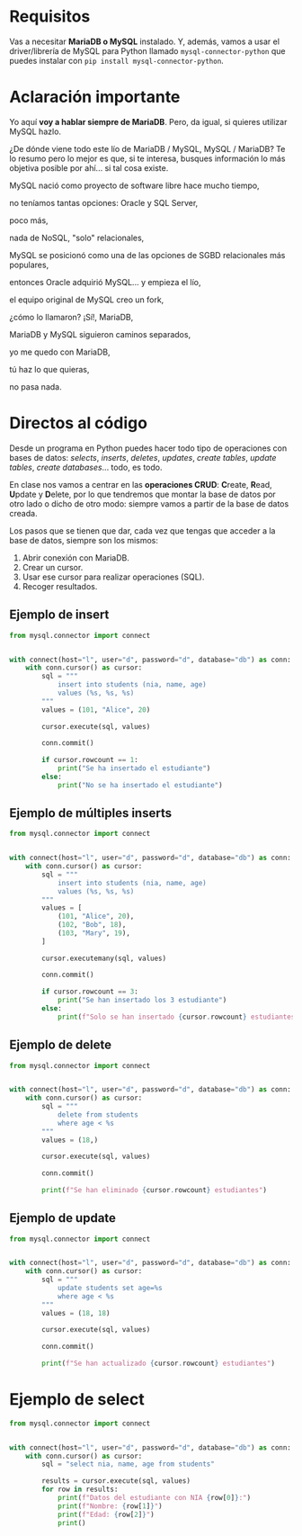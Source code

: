 # Requisitos
Vas a necesitar **MariaDB o MySQL** instalado. Y, además, vamos a usar el driver/librería de MySQL para Python llamado `mysql-connector-python` que puedes instalar con `pip install mysql-connector-python`.

# Aclaración importante
Yo aquí **voy a hablar siempre de MariaDB**. Pero, da igual, si quieres utilizar MySQL hazlo.

¿De dónde viene todo este lío de MariaDB / MySQL, MySQL / MariaDB? Te lo resumo pero lo mejor es que, si te interesa, busques información lo más objetiva posible por ahí... si tal cosa existe.

MySQL nació como proyecto de software libre hace mucho tiempo,

no teníamos tantas opciones: Oracle y SQL Server,

poco más,

nada de NoSQL, "solo" relacionales,

MySQL se posicionó como una de las opciones de SGBD relacionales más populares,

entonces Oracle adquirió MySQL... y empieza el lío,

el equipo original de MySQL creo un fork,

¿cómo lo llamaron? ¡Sí!, MariaDB,

MariaDB y MySQL siguieron caminos separados,

yo me quedo con MariaDB,

tú haz lo que quieras,

no pasa nada.

# Directos al código
Desde un programa en Python puedes hacer todo tipo de operaciones con bases de datos: *selects*, *inserts*, *deletes*, *updates*, *create tables*, *update tables*, *create databases*... todo, es todo.

En clase nos vamos a centrar en las **operaciones CRUD**: **C**reate, **R**ead, **U**pdate y **D**elete, por lo que tendremos que montar la base de datos por otro lado o dicho de otro modo: siempre vamos a partir de la base de datos creada.

Los pasos que se tienen que dar, cada vez que tengas que acceder a la base de datos, siempre son los mismos:

1. Abrir conexión con MariaDB.
2. Crear un cursor.
3. Usar ese cursor para realizar operaciones (SQL).
4. Recoger resultados.

## Ejemplo de insert
```python
from mysql.connector import connect


with connect(host="l", user="d", password="d", database="db") as conn:
	with conn.cursor() as cursor:
		sql = """
			insert into students (nia, name, age)
			values (%s, %s, %s)
		"""
		values = (101, "Alice", 20)
		
		cursor.execute(sql, values)
		
		conn.commit()
		
		if cursor.rowcount == 1:
			print("Se ha insertado el estudiante")
		else:
			print("No se ha insertado el estudiante")
```

## Ejemplo de múltiples inserts
```python
from mysql.connector import connect


with connect(host="l", user="d", password="d", database="db") as conn:
	with conn.cursor() as cursor:
		sql = """
			insert into students (nia, name, age)
			values (%s, %s, %s)
		"""
		values = [
			(101, "Alice", 20),
			(102, "Bob", 18),
			(103, "Mary", 19),
		]
		
		cursor.executemany(sql, values)
		
		conn.commit()
		
		if cursor.rowcount == 3:
			print("Se han insertado los 3 estudiante")
		else:
			print(f"Solo se han insertado {cursor.rowcount} estudiantes")
```

## Ejemplo de delete
```python
from mysql.connector import connect


with connect(host="l", user="d", password="d", database="db") as conn:
	with conn.cursor() as cursor:
		sql = """
			delete from students
			where age < %s
		"""
		values = (18,)
		
		cursor.execute(sql, values)
		
		conn.commit()
		
		print(f"Se han eliminado {cursor.rowcount} estudiantes")
```

## Ejemplo de update
```python
from mysql.connector import connect


with connect(host="l", user="d", password="d", database="db") as conn:
	with conn.cursor() as cursor:
		sql = """
			update students set age=%s
			where age < %s
		"""
		values = (18, 18)
		
		cursor.execute(sql, values)
		
		conn.commit()
		
		print(f"Se han actualizado {cursor.rowcount} estudiantes")
```

# Ejemplo de select
```python
from mysql.connector import connect


with connect(host="l", user="d", password="d", database="db") as conn:
	with conn.cursor() as cursor:
		sql = "select nia, name, age from students"
		
		results = cursor.execute(sql, values)
		for row in results:
			print(f"Datos del estudiante con NIA {row[0]}:")
			print(f"Nombre: {row[1]}")
			print(f"Edad: {row[2]}")
			print()
```
